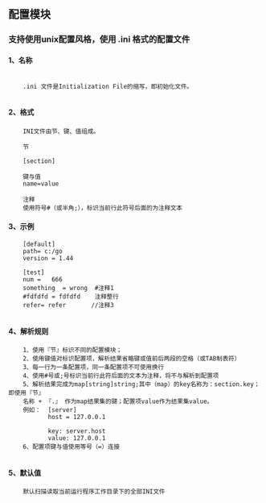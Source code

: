 ## 配置模块

### 支持使用unix配置风格，使用 .ini 格式的配置文件

#### 1、名称
```
    
    .ini 文件是Initialization File的缩写，即初始化文件。
    
```
#### 2、格式
```
    INI文件由节、键、值组成。
    
    节
    
    [section]
    
    键与值
    name=value
    
    注释
    使用符号#（或半角;），标识当前行此符号后面的为注释文本
```    
#### 3、示例
```
    [default]
    path= c:/go
    version = 1.44
     
    [test]
    num =	666
    something  = wrong  #注释1
    #fdfdfd = fdfdfd    注释整行
    refer= refer       //注释3        
    
```    
#### 4、解析规则
```
    1、使用『节』标识不同的配置模块；
    2、使用键值对标识配置项，解析结果省略键或值前后两段的空格（或TAB制表符）
    3、每一行为一条配置项，同一条配置项不可使用换行
    4、使用#号或;号标识当前行此符后面的文本为注释，将不与解析到配置项
    5、解析结果完成为map[string]string;其中（map）的key名称为：section.key；即使用『节』
    名称 + 『.』 作为map结果集的键；配置项value作为结果集value。
    例如：  [server]
           host = 127.0.0.1
           
           key: server.host
           value: 127.0.0.1
    6、配置项键与值使用等号（=）连接
   
```
#### 5、默认值

```
    默认扫描读取当前运行程序工作目录下的全部INI文件

```

